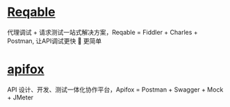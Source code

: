 # [Reqable](https://reqable.com/zh-CN/)
代理调试 + 请求测试一站式解决方案，Reqable = Fiddler + Charles + Postman, 让API调试更快 🚀 更简单

# [apifox](https://apifox.com/)
API 设计、开发、测试一体化协作平台，Apifox = Postman + Swagger + Mock + JMeter